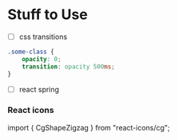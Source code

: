 # Stuff to Use

- [ ] css transitions

```css
.some-class {
    opacity: 0;
    transition: opacity 500ms;
}
```

- [ ] react spring


### React icons

import { CgShapeZigzag } from "react-icons/cg";

